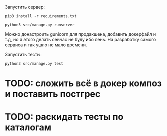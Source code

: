 Запустить сервер:

```
pip3 install -r requirements.txt

python3 src/manage.py runserver
```

Можно донастроить gunicorn для продакшена, добавить докерфайл и т.д, но я этого делать сейчас не буду ибо лень. На разработку
самого сервиса и так ушло не мало времени.

Запустить тесты: 

```
python3 src/manage.py test
```

# TODO: сложить всё в докер композ и поставить постгрес
# TODO: раскидать тесты по каталогам